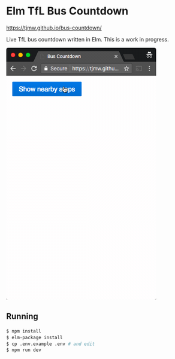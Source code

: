 # Elm TfL Bus Countdown

https://tjmw.github.io/bus-countdown/

Live TfL bus countdown written in Elm. This is a work in progress.

![Preview](/docs/preview.gif?raw=true "Preview")

## Running

```sh
$ npm install
$ elm-package install
$ cp .env.example .env # and edit
$ npm run dev
```
